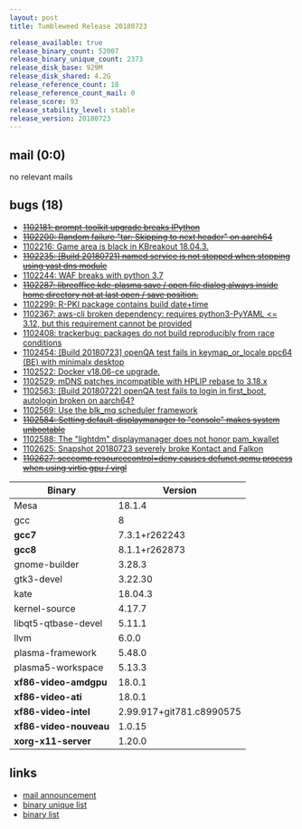 ```yaml
---
layout: post
title: Tumbleweed Release 20180723

release_available: true
release_binary_count: 52007
release_binary_unique_count: 2373
release_disk_base: 929M
release_disk_shared: 4.2G
release_reference_count: 18
release_reference_count_mail: 0
release_score: 93
release_stability_level: stable
release_version: 20180723
---
```


## mail (0:0)

no relevant mails

## bugs (18)

<!--more-->

- ~~[1102181: prompt-toolkit upgrade breaks IPython](https://bugzilla.opensuse.org/show_bug.cgi?id=1102181)~~
- ~~[1102200: Random failure "tar: Skipping to next header" on aarch64](https://bugzilla.opensuse.org/show_bug.cgi?id=1102200)~~
- [1102216: Game area is black in KBreakout 18.04.3.](https://bugzilla.opensuse.org/show_bug.cgi?id=1102216)
- ~~[1102235: \[Build 20180721\] named service is not stopped when stopping using yast dns module](https://bugzilla.opensuse.org/show_bug.cgi?id=1102235)~~
- [1102244: WAF breaks with python 3.7](https://bugzilla.opensuse.org/show_bug.cgi?id=1102244)
- ~~[1102287: libreoffice kde-plasma save / open file dialog always inside home directory not at last open / save position.](https://bugzilla.opensuse.org/show_bug.cgi?id=1102287)~~
- [1102299: R-PKI package contains build date+time](https://bugzilla.opensuse.org/show_bug.cgi?id=1102299)
- [1102367: aws-cli broken dependency: requires python3-PyYAML <= 3.12, but this requirement cannot be provided](https://bugzilla.opensuse.org/show_bug.cgi?id=1102367)
- [1102408: trackerbug: packages do not build reproducibly from race conditions](https://bugzilla.opensuse.org/show_bug.cgi?id=1102408)
- [1102454: \[Build 20180723\] openQA test fails in keymap_or_locale ppc64 (BE) with minimalx desktop](https://bugzilla.opensuse.org/show_bug.cgi?id=1102454)
- [1102522: Docker v18.06-ce upgrade.](https://bugzilla.opensuse.org/show_bug.cgi?id=1102522)
- [1102529: mDNS patches incompatible with HPLIP rebase to 3.18.x](https://bugzilla.opensuse.org/show_bug.cgi?id=1102529)
- [1102563: \[Build 20180722\] openQA test fails to login in first_boot, autologin broken on aarch64?](https://bugzilla.opensuse.org/show_bug.cgi?id=1102563)
- [1102569: Use the blk_mq scheduler framework](https://bugzilla.opensuse.org/show_bug.cgi?id=1102569)
- ~~[1102584: Setting default-displaymanager to "console" makes system unbootable](https://bugzilla.opensuse.org/show_bug.cgi?id=1102584)~~
- [1102588: The "lightdm" displaymanager does not honor pam_kwallet](https://bugzilla.opensuse.org/show_bug.cgi?id=1102588)
- [1102625: Snapshot 20180723 severely broke Kontact and Falkon](https://bugzilla.opensuse.org/show_bug.cgi?id=1102625)
- ~~[1102627: seccomp resourcecontrol=deny causes defunct qemu process when using virtio gpu / virgl](https://bugzilla.opensuse.org/show_bug.cgi?id=1102627)~~

Binary | Version
--- | ---
Mesa | 18.1.4
gcc | 8
**gcc7** | 7.3.1+r262243
**gcc8** | 8.1.1+r262873
gnome-builder | 3.28.3
gtk3-devel | 3.22.30
kate | 18.04.3
kernel-source | 4.17.7
libqt5-qtbase-devel | 5.11.1
llvm | 6.0.0
plasma-framework | 5.48.0
plasma5-workspace | 5.13.3
**xf86-video-amdgpu** | 18.0.1
**xf86-video-ati** | 18.0.1
**xf86-video-intel** | 2.99.917+git781.c8990575
**xf86-video-nouveau** | 1.0.15
**xorg-x11-server** | 1.20.0

## links

- [mail announcement](https://lists.opensuse.org/opensuse-factory/2018-07/msg00183.html)
- [binary unique list](http://download.tumbleweed.boombatower.com/20180723/rpm.unique.list)
- [binary list](http://download.tumbleweed.boombatower.com/20180723/rpm.list)
